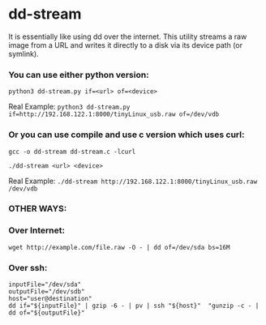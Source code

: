 # dd-stream
It is essentially like using dd over the internet. This utility streams a raw image from a URL and writes it directly to a disk via its device path (or symlink).

### You can use either python version:
`python3 dd-stream.py if=<url> of=<device>`

Real Example:
`python3 dd-stream.py if=http://192.168.122.1:8000/tinyLinux_usb.raw of=/dev/vdb`

### Or you can use compile and use c version which uses curl: 

`gcc -o dd-stream dd-stream.c -lcurl`

`./dd-stream <url> <device>`

Real Example:
`./dd-stream http://192.168.122.1:8000/tinyLinux_usb.raw /dev/vdb`


### OTHER WAYS: 

### Over Internet: 
`wget http://example.com/file.raw -O - | dd of=/dev/sda bs=16M`

### Over ssh:
```
inputFile="/dev/sda"
outputFile="/dev/sdb"
host="user@destination"
dd if="${inputFile}" | gzip -6 - | pv | ssh "${host}"  "gunzip -c - | dd of="${outputFile}"
```
